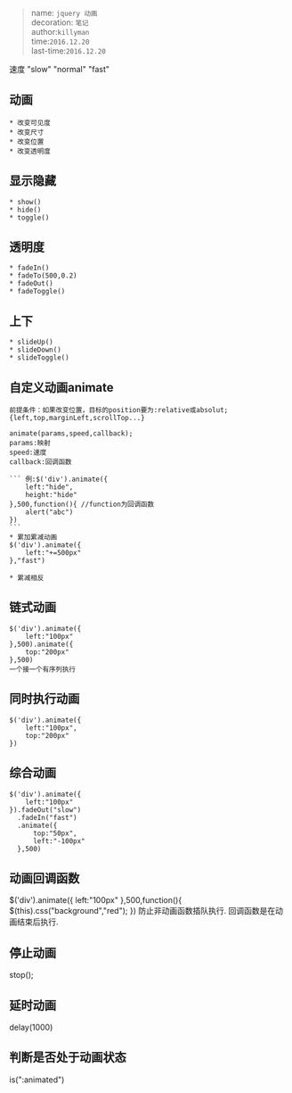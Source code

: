> name: `jquery 动画 `  
> decoration: `笔记 `  
> author:`killyman`   
> time:`2016.12.20 `  
> last-time:`2016.12.20 `

速度 "slow" "normal" "fast"

## 动画
    * 改变可见度
    * 改变尺寸
    * 改变位置
    * 改变透明度

## 显示隐藏
    * show()
    * hide()
    * toggle()

## 透明度
    * fadeIn()
    * fadeTo(500,0.2)
    * fadeOut()
    * fadeToggle()

## 上下
    * slideUp()
    * slideDown()
    * slideToggle()

## 自定义动画animate
    前提条件：如果改变位置，目标的position要为:relative或absolut;
    {left,top,marginLeft,scrollTop...}

    animate(params,speed,callback);
    params:映射
    speed:速度
    callback:回调函数

    ``` 例:$('div').animate({
        left:"hide",
        height:"hide"
    },500,function(){ //function为回调函数
        alert("abc") 
    })
    ```
    * 累加累减动画
    $('div').animate({
        left:"+=500px"
    },"fast")

    * 累减相反

## 链式动画
    $('div').animate({
        left:"100px"
    },500).animate({
        top:"200px"
    },500)
    一个接一个有序列执行

## 同时执行动画
    $('div').animate({
        left:"100px",
        top:"200px"
    })
    
## 综合动画
    $('div').animate({
        left:"100px"
    }).fadeOut("slow")
      .fadeIn("fast")
      .animate({
          top:"50px",
          left:"-100px"
      },500)

## 动画回调函数
$('div').animate({
    left:"100px"
},500,function(){
    $(this).css("background","red");
})
防止非动画函数插队执行.
回调函数是在动画结束后执行.

## 停止动画
stop();

## 延时动画
delay(1000)

## 判断是否处于动画状态
is(":animated")